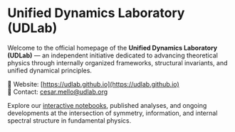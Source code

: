 # Unified Dynamics Laboratory (UDLab)

Welcome to the official homepage of the **Unified Dynamics Laboratory (UDLab)** — an independent initiative dedicated to advancing theoretical physics through internally organized frameworks, structural invariants, and unified dynamical principles.

🔗 Website: [https://udlab.github.io](https://udlab.github.io)  
📧 Contact: [cesar.mello@udlab.org](mailto:cesar.mello@udlab.org)

Explore our [interactive notebooks](https://udlab.github.io#notebooks), published analyses, and ongoing developments at the intersection of symmetry, information, and internal spectral structure in fundamental physics.

